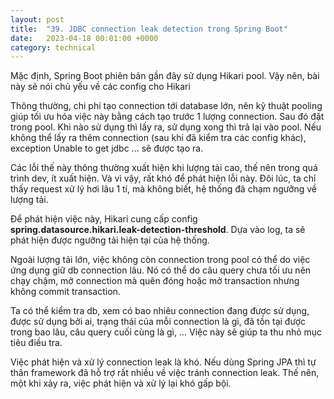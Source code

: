 ```yaml
---
layout: post
title:  "39. JDBC connection leak detection trong Spring Boot"
date:   2023-04-18 00:01:00 +0000
category: technical
---
```

Mặc định, Spring Boot phiên bản gần đây sử dụng Hikari pool. Vậy nên, bài này sẽ nói chủ yếu về các config cho Hikari 

Thông thường, chi phí tạo connection tới database lớn, nên kỹ thuật pooling giúp tối ưu hóa việc này bằng cách tạo trước 1 lượng connection. Sau đó đặt trong pool. Khi nào sử dụng thì lấy ra, sử dụng xong thì trả lại vào pool. Nếu không thể lấy ra thêm connection (sau khi đã kiểm tra các config khác), exception Unable to get jdbc ... sẽ được tạo ra. 

Các lỗi thế này thông thường xuất hiện khi lượng tải cao, thế nên trong quá trình dev, ít xuất hiện. Và vì vậy, rất khó để phát hiện lỗi này. Đôi lúc, ta chỉ thấy request xử lý hơi lâu 1 tí, mà không biết, hệ thống đã chạm ngưỡng về lượng tải. 

Để phát hiện việc này, Hikari cung cấp config **spring.datasource.hikari.leak-detection-threshold**. Dựa vào log, ta sẽ phát hiện được ngưỡng tải hiện tại của hệ thống. 

Ngoài lượng tải lớn, việc không còn connection trong pool có thể do việc ứng dụng giữ db connection lâu. Nó có thể do câu query chưa tối ưu nên chạy chậm, mở connection mà quên đóng hoặc mở transaction nhưng không commit transaction. 

Ta có thể kiểm tra db, xem có bao nhiêu connection đang được sử dụng, được sử dụng bởi ai, trạng thái của mỗi connection là gì, đã tồn tại được trong bao lâu, câu query cuối cùng là gì, ... Việc này sẽ giúp ta thu nhỏ mục tiêu điều tra.

Việc phát hiện và xử lý connection leak là khó. Nếu dùng Spring JPA thì tự thân framework đã hỗ trợ rất nhiều về việc tránh connection leak. Thế nên, một khi xảy ra, việc phát hiện và xử lý lại khó gấp bội.

